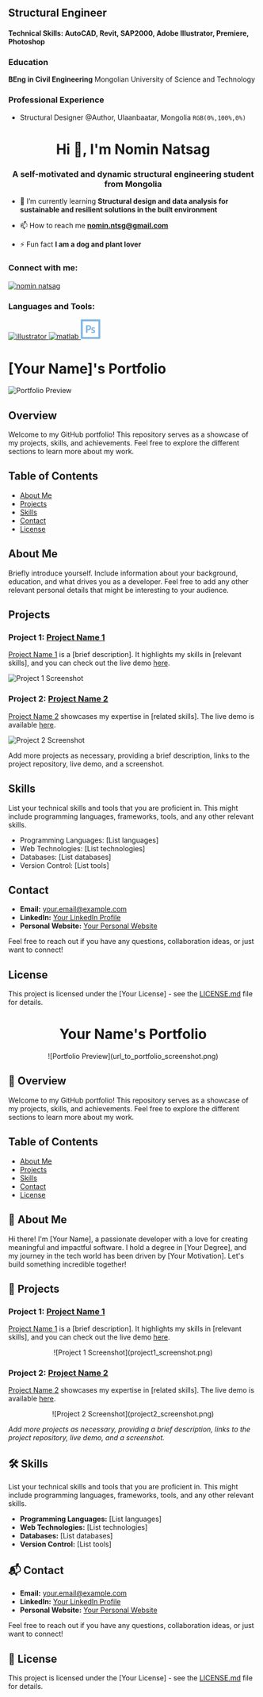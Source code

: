 ## Structural Engineer

#### Technical Skills: AutoCAD, Revit, SAP2000, Adobe Illustrator, Premiere, Photoshop

### Education
**BEng in Civil Engineering**
Mongolian University of Science and Technology

### Professional Experience

- Structural Designer @Author, Ulaanbaatar, Mongolia
`RGB(0%,100%,0%)`

<h1 align="center">Hi 👋, I'm Nomin Natsag</h1>
<h3 align="center">A self-motivated and dynamic structural engineering student from Mongolia</h3>

- 🌱 I’m currently learning **Structural design and data analysis for sustainable and resilient solutions in the built environment**

- 📫 How to reach me **nomin.ntsg@gmail.com**

- ⚡ Fun fact **I am a dog and plant lover**

<h3 align="left">Connect with me:</h3>
<p align="left">
<a href="https://linkedin.com/in/nomin natsag" target="blank"><img align="center" src="https://raw.githubusercontent.com/rahuldkjain/github-profile-readme-generator/master/src/images/icons/Social/linked-in-alt.svg" alt="nomin natsag" height="30" width="40" /></a>
</p>

<h3 align="left">Languages and Tools:</h3>
<p align="left"> <a href="https://www.adobe.com/in/products/illustrator.html" target="_blank" rel="noreferrer"> <img src="https://www.vectorlogo.zone/logos/adobe_illustrator/adobe_illustrator-icon.svg" alt="illustrator" width="40" height="40"/> </a> <a href="https://www.mathworks.com/" target="_blank" rel="noreferrer"> <img src="https://upload.wikimedia.org/wikipedia/commons/2/21/Matlab_Logo.png" alt="matlab" width="40" height="40"/> </a> <a href="https://www.photoshop.com/en" target="_blank" rel="noreferrer"> <img src="https://raw.githubusercontent.com/devicons/devicon/master/icons/photoshop/photoshop-line.svg" alt="photoshop" width="40" height="40"/> </a> </p>



# [Your Name]'s Portfolio

![Portfolio Preview](url_to_portfolio_screenshot.png)

## Overview

Welcome to my GitHub portfolio! This repository serves as a showcase of my projects, skills, and achievements. Feel free to explore the different sections to learn more about my work.

## Table of Contents

- [About Me](#about-me)
- [Projects](#projects)
- [Skills](#skills)
- [Contact](#contact)
- [License](#license)

## About Me

Briefly introduce yourself. Include information about your background, education, and what drives you as a developer. Feel free to add any other relevant personal details that might be interesting to your audience.

## Projects

### Project 1: [Project Name 1](project1_link)

[Project Name 1](project1_link) is a [brief description]. It highlights my skills in [relevant skills], and you can check out the live demo [here](project1_live_demo_link).

![Project 1 Screenshot](project1_screenshot.png)

### Project 2: [Project Name 2](project2_link)

[Project Name 2](project2_link) showcases my expertise in [related skills]. The live demo is available [here](project2_live_demo_link).

![Project 2 Screenshot](project2_screenshot.png)

Add more projects as necessary, providing a brief description, links to the project repository, live demo, and a screenshot.

## Skills

List your technical skills and tools that you are proficient in. This might include programming languages, frameworks, tools, and any other relevant skills.

- Programming Languages: [List languages]
- Web Technologies: [List technologies]
- Databases: [List databases]
- Version Control: [List tools]

## Contact

- **Email:** your.email@example.com
- **LinkedIn:** [Your LinkedIn Profile](https://www.linkedin.com/in/your-linkedin-profile/)
- **Personal Website:** [Your Personal Website](https://www.yourwebsite.com)

Feel free to reach out if you have any questions, collaboration ideas, or just want to connect!

## License

This project is licensed under the [Your License] - see the [LICENSE.md](LICENSE.md) file for details.



# <div align="center">Your Name's Portfolio</div>

<div align="center">
  ![Portfolio Preview](url_to_portfolio_screenshot.png)
</div>

## 🌟 Overview

Welcome to my GitHub portfolio! This repository serves as a showcase of my projects, skills, and achievements. Feel free to explore the different sections to learn more about my work.

## Table of Contents

- [About Me](#about-me)
- [Projects](#projects)
- [Skills](#skills)
- [Contact](#contact)
- [License](#license)

## 🚀 About Me

Hi there! I'm [Your Name], a passionate developer with a love for creating meaningful and impactful software. I hold a degree in [Your Degree], and my journey in the tech world has been driven by [Your Motivation]. Let's build something incredible together!

## 💼 Projects

### Project 1: [Project Name 1](project1_link)

[Project Name 1](project1_link) is a [brief description]. It highlights my skills in [relevant skills], and you can check out the live demo [here](project1_live_demo_link).

<div align="center">
  ![Project 1 Screenshot](project1_screenshot.png)
</div>

### Project 2: [Project Name 2](project2_link)

[Project Name 2](project2_link) showcases my expertise in [related skills]. The live demo is available [here](project2_live_demo_link).

<div align="center">
  ![Project 2 Screenshot](project2_screenshot.png)
</div>

_Add more projects as necessary, providing a brief description, links to the project repository, live demo, and a screenshot._

## 🛠 Skills

List your technical skills and tools that you are proficient in. This might include programming languages, frameworks, tools, and any other relevant skills.

- **Programming Languages:** [List languages]
- **Web Technologies:** [List technologies]
- **Databases:** [List databases]
- **Version Control:** [List tools]

## 📬 Contact

- **Email:** your.email@example.com
- **LinkedIn:** [Your LinkedIn Profile](https://www.linkedin.com/in/your-linkedin-profile/)
- **Personal Website:** [Your Personal Website](https://www.yourwebsite.com)

Feel free to reach out if you have any questions, collaboration ideas, or just want to connect!

## 📝 License

This project is licensed under the [Your License] - see the [LICENSE.md](LICENSE.md) file for details.

